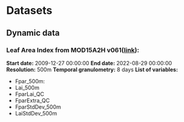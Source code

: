 # Datasets 

## Dynamic data
### Leaf Area Index from MOD15A2H v061([link](https://lpdaac.usgs.gov/products/mod15a2hv061/)):
**Start date:**  2009-12-27 00:00:00
**End date:**  2022-08-29 00:00:00
**Resolution:** 500m
**Temporal granulometry:** 8 days
**List of variables:** 
- Fpar_500m: 
- Lai_500m
- FparLai_QC
- FparExtra_QC
- FparStdDev_500m
- LaiStdDev_500m


